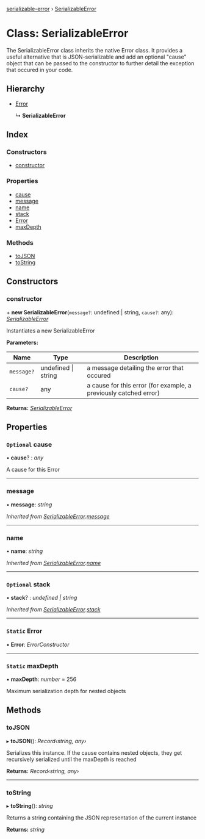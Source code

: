 [serializable-error](../README.md) › [SerializableError](serializableerror.md)

# Class: SerializableError

The SerializableError class inherits the native Error class.
It provides a useful alternative that is JSON-serializable and add an optional "cause" object that can be passed to the constructor
to further detail the exception that occured in your code.

## Hierarchy

* [Error](serializableerror.md#static-error)

  ↳ **SerializableError**

## Index

### Constructors

* [constructor](serializableerror.md#constructor)

### Properties

* [cause](serializableerror.md#optional-cause)
* [message](serializableerror.md#message)
* [name](serializableerror.md#name)
* [stack](serializableerror.md#optional-stack)
* [Error](serializableerror.md#static-error)
* [maxDepth](serializableerror.md#static-maxdepth)

### Methods

* [toJSON](serializableerror.md#tojson)
* [toString](serializableerror.md#tostring)

## Constructors

###  constructor

\+ **new SerializableError**(`message?`: undefined | string, `cause?`: any): *[SerializableError](serializableerror.md)*

Instantiates a new SerializableError

**Parameters:**

Name | Type | Description |
------ | ------ | ------ |
`message?` | undefined &#124; string | a message detailing the error that occured |
`cause?` | any | a cause for this error (for example, a previously catched error)  |

**Returns:** *[SerializableError](serializableerror.md)*

## Properties

### `Optional` cause

• **cause**? : *any*

A cause for this Error

___

###  message

• **message**: *string*

*Inherited from [SerializableError](serializableerror.md).[message](serializableerror.md#message)*

___

###  name

• **name**: *string*

*Inherited from [SerializableError](serializableerror.md).[name](serializableerror.md#name)*

___

### `Optional` stack

• **stack**? : *undefined | string*

*Inherited from [SerializableError](serializableerror.md).[stack](serializableerror.md#optional-stack)*

___

### `Static` Error

▪ **Error**: *ErrorConstructor*

___

### `Static` maxDepth

▪ **maxDepth**: *number* = 256

Maximum serialization depth for nested objects

## Methods

###  toJSON

▸ **toJSON**(): *Record‹string, any›*

Serializes this instance.
If the cause contains nested objects, they get recursively serialized
until the maxDepth is reached

**Returns:** *Record‹string, any›*

___

###  toString

▸ **toString**(): *string*

Returns a string containing the JSON representation of the current instance

**Returns:** *string*
